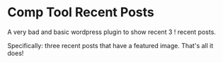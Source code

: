 # Comp Tool Recent Posts

A very bad and basic wordpress plugin to show recent 3 ! recent posts.  

Specifically: three recent posts that have a featured image.  That's all it does!
